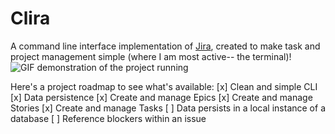 # Clira

A command line interface implementation of [Jira](https://www.atlassian.com/software/jira), created to make task and project
management simple (where I am most active-- the terminal)!
![GIF demonstration of the project running](https://i.imgur.com/Pv8HlKb.gif)

Here's a project roadmap to see what's available:
[x] Clean and simple CLI
[x] Data persistence
[x] Create and manage Epics
[x] Create and manage Stories
[x] Create and manage Tasks
[ ] Data persists in a local instance of a database
[ ] Reference blockers within an issue

